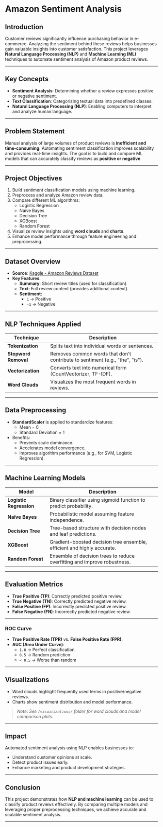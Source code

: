 # Amazon Sentiment Analysis

## Introduction

Customer reviews significantly influence purchasing behavior in e-commerce. Analyzing the sentiment behind these reviews helps businesses gain valuable insights into customer satisfaction. This project leverages **Natural Language Processing (NLP)** and **Machine Learning (ML)** techniques to automate sentiment analysis of Amazon product reviews.

---

## Key Concepts

- **Sentiment Analysis**: Determining whether a review expresses positive or negative sentiment.
- **Text Classification**: Categorizing textual data into predefined classes.
- **Natural Language Processing (NLP)**: Enabling computers to interpret and analyze human language.

---

## Problem Statement

Manual analysis of large volumes of product reviews is **inefficient and time-consuming**. Automating sentiment classification improves scalability and provides real-time insights. The goal is to build and compare ML models that can accurately classify reviews as **positive or negative**.

---

## Project Objectives

1. Build sentiment classification models using machine learning.
2. Preprocess and analyze Amazon review data.
3. Compare different ML algorithms:
   - Logistic Regression
   - Naïve Bayes
   - Decision Tree
   - XGBoost
   - Random Forest
4. Visualize review insights using **word clouds** and **charts**.
5. Enhance model performance through feature engineering and preprocessing.

---

## Dataset Overview

- **Source**: [Kaggle - Amazon Reviews Dataset](https://www.kaggle.com/datasets/thanmayemajeti/amazon-reviews)
- **Key Features**:
  - **Summary**: Short review titles (used for classification).
  - **Text**: Full review content (provides additional context).
  - **Sentiment**:
    - `1` → Positive
    - `-1` → Negative

---

## NLP Techniques Applied

| Technique            | Description                                                                 |
|----------------------|-----------------------------------------------------------------------------|
| **Tokenization**     | Splits text into individual words or sentences.                            |
| **Stopword Removal** | Removes common words that don't contribute to sentiment (e.g., "the", "is").|
| **Vectorization**    | Converts text into numerical form (CountVectorizer, TF-IDF).               |
| **Word Clouds**      | Visualizes the most frequent words in reviews.                             |

---

## Data Preprocessing

- **StandardScaler** is applied to standardize features:
  - Mean = 0
  - Standard Deviation = 1
- Benefits:
  - Prevents scale dominance.
  - Accelerates model convergence.
  - Improves algorithm performance (e.g., for SVM, Logistic Regression).

---

##  Machine Learning Models

| Model                | Description                                                                 |
|----------------------|-----------------------------------------------------------------------------|
| **Logistic Regression** | Binary classifier using sigmoid function to predict probability.           |
| **Naïve Bayes**         | Probabilistic model assuming feature independence.                         |
| **Decision Tree**       | Tree-based structure with decision nodes and leaf predictions.             |
| **XGBoost**             | Gradient-boosted decision tree ensemble, efficient and highly accurate.    |
| **Random Forest**       | Ensemble of decision trees to reduce overfitting and improve robustness.   |

---

##  Evaluation Metrics

- **True Positive (TP)**: Correctly predicted positive review.
- **True Negative (TN)**: Correctly predicted negative review.
- **False Positive (FP)**: Incorrectly predicted positive review.
- **False Negative (FN)**: Incorrectly predicted negative review.

---

###  ROC Curve

- **True Positive Rate (TPR)** vs. **False Positive Rate (FPR)**.
- **AUC (Area Under Curve)**:
  - `1.0` → Perfect classification
  - `0.5` → Random prediction
  - `< 0.5` → Worse than random

---

##  Visualizations

- Word clouds highlight frequently used terms in positive/negative reviews.
- Charts show sentiment distribution and model performance.

>  *Note: See `/visualizations/` folder for word clouds and model comparison plots.*

---

##  Impact

Automated sentiment analysis using NLP enables businesses to:

- Understand customer opinions at scale.
- Detect product issues early.
- Enhance marketing and product development strategies.

---

##  Conclusion

This project demonstrates how **NLP and machine learning** can be used to classify product reviews effectively. By comparing multiple models and leveraging proper preprocessing techniques, we achieve accurate and scalable sentiment analysis.

---
